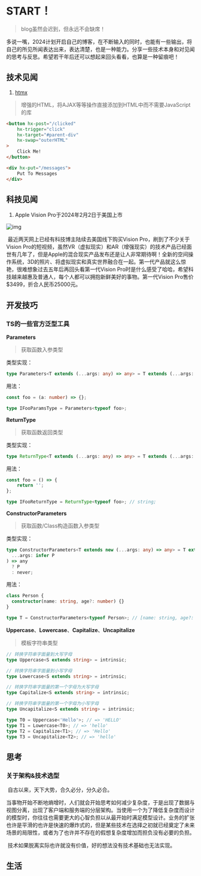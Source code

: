 # START！

> blog虽然会迟到，但永远不会缺席！ 

​	多说一嘴，2024计划开启自己的博客，在不断输入的同时，也能有一些输出，将自己的所见所闻表达出来，表达清楚，也是一种能力。分享一些技术本身和对见闻的思考与反思。希望若干年后还可以想起来回头看看，也算是一种留痕吧！

## 技术见闻

1. [htmx](https://v2-0v2-0.htmx.org/)

> 增强的HTML，将AJAX等等操作直接添加到HTML中而不需要JavaScript的库

  ```html
  <button hx-post="/clicked"
      hx-trigger="click"
      hx-target="#parent-div"
      hx-swap="outerHTML"
  >
      Click Me!
  </button>
  
  <div hx-put="/messages">
      Put To Messages
  </div>
  ```

## 科技见闻

1. Apple Vision Pro于2024年2月2日于美国上市

![img](https://www.apple.com/v/home/takeover/k/images/overview/hero/logo_vision_pro__f75xf2j5aqaa_large.png)

​	最近两天网上已经有科技博主陆续去美国线下购买Vision Pro，刷到了不少关于Vision Pro的短视频，虽然VR（虚拟现实）和AR（增强现实）的技术产品已经面世有几年了，但是Apple的混合现实产品发布还是让人非常期待啊！全新的空间操作系统，3D的照片、将虚拟现实和真实世界融合在一起。第一代产品就这么惊艳，很难想象过去五年后再回头看第一代Vision Pro时是什么感受了哈哈，希望科技越来越惠及普通人，每个人都可以拥抱新鲜美好的事物。第一代Vision Pro售价$3499，折合人民币25000元。

## 开发技巧

### TS的一些官方泛型工具

**Parameters**

> 获取函数入参类型

类型实现：

```typescript
type Parameters<T extends (...args: any) => any> = T extends (...args: infer P) => any ? P : never;
```

用法：

```typescript
const foo = (a: number) => {};

type IFooParamsType = Parameters<typeof foo>;
```

**ReturnType**

> 获取函数返回类型

类型实现：

```typescript
type ReturnType<T extends (...args: any) => any> = T extends (...args: any) => infer R ? R : any;
```

用法：

```typescript
const foo = () => {
	return '';
};

type IFooReturnType = ReturnType<typeof foo>; // string;
```

**ConstructorParameters**

> 获取函数/Class构造函数入参类型

类型实现：

```typescript
type ConstructorParameters<T extends new (...args: any) => any> = T extends new (
  ...args: infer P
) => any
  ? P
  : never;
```

用法：

```typescript
class Person {
  constructor(name: string, age?: number) {}
}

type T = ConstructorParameters<typeof Person>; // [name: string, age?: number]
```

**Uppercase**、**Lowercase**、**Capitalize**、**Uncapitalize**

> 模板字符串类型

```typescript
// 转换字符串字面量到大写字母
type Uppercase<S extends string> = intrinsic;

// 转换字符串字面量到小写字母
type Lowercase<S extends string> = intrinsic;

// 转换字符串字面量的第一个字母为大写字母
type Capitalize<S extends string> = intrinsic;

// 转换字符串字面量的第一个字母为小写字母
type Uncapitalize<S extends string> = intrinsic;

type T0 = Uppercase<'Hello'>; // => 'HELLO'
type T1 = Lowercase<T0>; // => 'hello'
type T2 = Capitalize<T1>; // => 'Hello'
type T3 = Uncapitalize<T2>; // => 'hello'
```

## 思考

### 关于架构&技术选型

​	自古以来，天下大势，合久必分，分久必合。

​	当事物开始不断地熵增时，人们就会开始思考如何减少复杂度，于是出现了数据与视图分离，出现了客户端和服务端的分层架构。当使用一个为了降低复杂度而设计的模型时，你往往也需要更大的心智负担以从最开始时满足模型设计。业务的扩张也许是平滑的也许是快速的爆炸式的，但是某些技术在选择之初就已经奠定了未来场景的局限性，或者为了也许并不存在的假想复杂度增加而担负没有必要的负担。

​	技术如果脱离实际也许就没有价值，好的想法没有技术基础也无法实现。

## 生活
